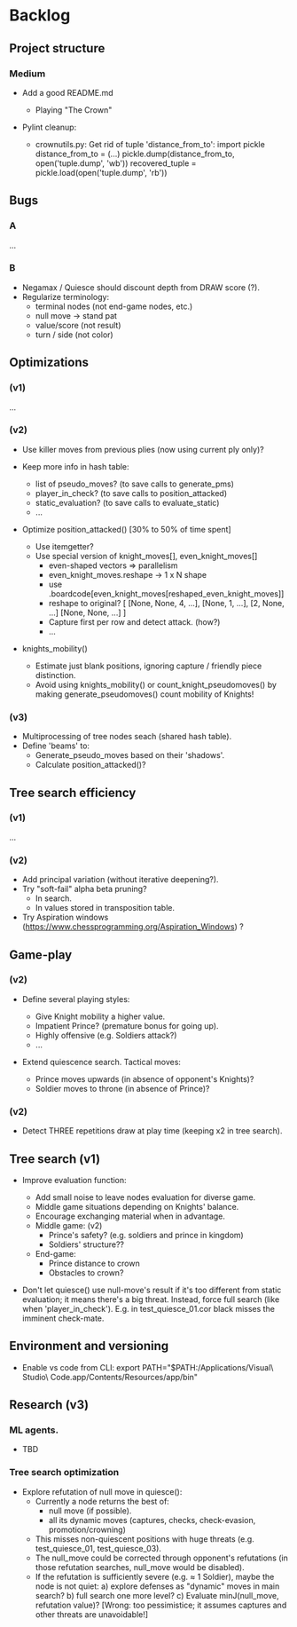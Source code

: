 # Backlog

## Project structure

### Medium

- Add a good README.md
  - Playing "The Crown"

- Pylint cleanup:
  - crownutils.py:
    Get rid of tuple 'distance_from_to':
      import pickle
      distance_from_to = (...)
      pickle.dump(distance_from_to, open('tuple.dump', 'wb'))
      recovered_tuple = pickle.load(open('tuple.dump', 'rb'))

## Bugs

### A
...

### B

- Negamax / Quiesce should discount depth from DRAW score (?).
- Regularize terminology:
  - terminal nodes (not end-game nodes, etc.)
  - null move -> stand pat
  - value/score (not result)
  - turn / side (not color)

## Optimizations

### (v1)
...

### (v2)

- Use killer moves from previous plies (now using current ply only)?

- Keep more info in hash table:
  - list of pseudo_moves? (to save calls to generate_pms)
  - player_in_check? (to save calls to position_attacked)
  - static_evaluation? (to save calls to evaluate_static)
  - ...
  
- Optimize position_attacked() [30% to 50% of time spent]
  - Use itemgetter?
  - Use special version of knight_moves[], even_knight_moves[]
    - even-shaped vectors => parallelism
    - even_knight_moves.reshape -> 1 x N shape
    - use .boardcode[even_knight_moves[reshaped_even_knight_moves]]
    - reshape to original?
      [
        [None, None, 4, ...],
        [None, 1, ...],
        [2, None, ...]
        [None, None, ...]
      ]
    - Capture first per row and detect attack. (how?)
    - ...
- knights_mobility()
  - Estimate just blank positions, ignoring capture / friendly piece distinction.
  - Avoid using knights_mobility() or count_knight_pseudomoves() by making generate_pseudomoves() count mobility of Knights!

### (v3)
- Multiprocessing of tree nodes seach (shared hash table).
- Define 'beams' to:
  - Generate_pseudo_moves based on their 'shadows'.
  - Calculate position_attacked()?


## Tree search efficiency

### (v1)

...

### (v2)

- Add principal variation (without iterative deepening?).
- Try "soft-fail" alpha beta pruning?
  - In search.
  - In values stored in transposition table.
- Try Aspiration windows (https://www.chessprogramming.org/Aspiration_Windows) ?


## Game-play

### (v2)
- Define several playing styles:
  - Give Knight mobility a higher value.
  - Impatient Prince? (premature bonus for going up).
  - Highly offensive (e.g. Soldiers attack?)
  - ...
  
- Extend quiescence search. Tactical moves:
  - Prince moves upwards (in absence of opponent's Knights)?
  - Soldier moves to throne (in absence of Prince)?

### (v2)
- Detect THREE repetitions draw at play time (keeping x2 in tree search).

## Tree search (v1)

- Improve evaluation function:
  - Add small noise to leave nodes evaluation for diverse game.
  - Middle game situations depending on Knights' balance.
  - Encourage exchanging material when in advantage.
  - Middle game: (v2)
    - Prince's safety? (e.g. soldiers and prince in kingdom)
    - Soldiers' structure??
  - End-game:
    - Prince distance to crown
    - Obstacles to crown?

- Don't let quiesce() use null-move's result if it's too different from static evaluation;
it means there's a big threat. Instead, force full search (like when 'player_in_check').
E.g. in test_quiesce_01.cor black misses the imminent check-mate.

## Environment and versioning

- Enable vs code from CLI:
export PATH="$PATH:/Applications/Visual\ Studio\ Code.app/Contents/Resources/app/bin"



## Research (v3)

### ML agents.

- TBD

### Tree search optimization

- Explore refutation of null move in quiesce():
  - Currently a node returns the best of:
    - null move (if possible).
    - all its dynamic moves (captures, checks, check-evasion, promotion/crowning)
  - This misses non-quiescent positions with huge threats (e.g. test_quiesce_01, test_quiesce_03).
  - The null_move could be corrected through opponent's refutations (in those refutation searches, null_move would be disabled).
  - If the refutation is sufficiently severe (e.g. ≈ 1 Soldier), maybe the node is not quiet:
    a) explore defenses as "dynamic" moves in main search?
    b) full search one more level?
    c) Evaluate minJ(null_move, refutation value)? [Wrong: too pessimistice; it assumes captures and other threats are unavoidable!]
